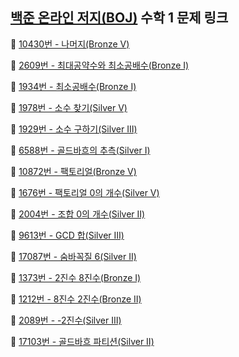 ## [백준 온라인 저지(BOJ)](https://www.acmicpc.net/) 수학 1 문제 링크

🔎 [10430번 - 나머지(Bronze Ⅴ)](https://www.acmicpc.net/problem/10430)

🔎 [2609번 - 최대공약수와 최소공배수(Bronze Ⅰ)](https://www.acmicpc.net/problem/2609)

🔎 [1934번 - 최소공배수(Bronze Ⅰ)](https://www.acmicpc.net/problem/1934)

🔎 [1978번 - 소수 찾기(Silver Ⅴ)](https://www.acmicpc.net/problem/1978)

🔎 [1929번 - 소수 구하기(Silver Ⅲ)](https://www.acmicpc.net/problem/1929)

🔎 [6588번 - 골드바흐의 추측(Silver Ⅰ)](https://www.acmicpc.net/problem/6588)

🔎 [10872번 - 팩토리얼(Bronze Ⅴ)](https://www.acmicpc.net/problem/10872)

🔎 [1676번 - 팩토리얼 0의 개수(Silver Ⅴ)](https://www.acmicpc.net/problem/1676)

🔎 [2004번 - 조합 0의 개수(Silver Ⅱ)](https://www.acmicpc.net/problem/2004)

🔎 [9613번 - GCD 합(Silver Ⅲ)](https://www.acmicpc.net/problem/9613)

🔎 [17087번 - 숨바꼭질 6(Silver Ⅱ)](https://www.acmicpc.net/problem/17087)

🔎 [1373번 - 2진수 8진수(Bronze Ⅰ)](https://www.acmicpc.net/problem/1373)

🔎 [1212번 - 8진수 2진수(Bronze Ⅱ)](https://www.acmicpc.net/problem/1212)

🔎 [2089번 - -2진수(Silver Ⅲ)](https://www.acmicpc.net/problem/2089)

🔎 [17103번 - 골드바흐 파티션(Silver Ⅱ)](https://www.acmicpc.net/problem/17103)

